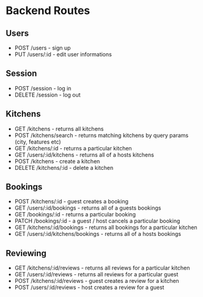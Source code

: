 # Backend Routes

## Users

- POST /users - sign up
- PUT /users/:id - edit user informations

## Session

- POST /session - log in
- DELETE /session - log out

## Kitchens

- GET /kitchens - returns all kitchens
- POST /kitchens/search - returns matching kitchens by query params (city, features etc)
- GET /kitchens/:id - returns a particular kitchen
- GET /users/:id/kitchens - returns all of a hosts kitchens
- POST /kitchens - create a kitchen
- DELETE /kitchens/:id - delete a kitchen

## Bookings

- POST /kitchens/:id - guest creates a booking
- GET /users/:id/bookings - returns all of a guests bookings
- GET /bookings/:id - returns a particular booking
- PATCH /bookings/:id - a guest / host cancels a particular booking
- GET /kitchens/:id/bookings - returns all bookings for a particular kitchen
- GET /users/:id/kitchens/bookings - returns all of a hosts bookings

## Reviewing

- GET /kitchens/:id/reviews - returns all reviews for a particular kitchen
- GET /users/:id/reviews - returns all reviews for a particular guest
- POST /kitchens/:id/reviews - guest creates a review for a kitchen
- POST /users/:id/reviews - host creates a review for a guest
